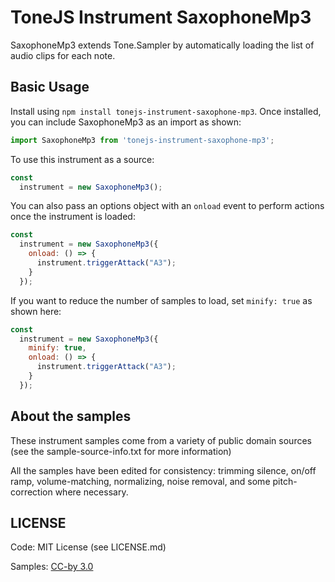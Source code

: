 # ToneJS Instrument SaxophoneMp3

SaxophoneMp3 extends Tone.Sampler by automatically loading the list of audio clips for each note.

## Basic Usage

Install using `npm install tonejs-instrument-saxophone-mp3`. Once installed, you can include SaxophoneMp3 as an import as shown:

```javascript
import SaxophoneMp3 from 'tonejs-instrument-saxophone-mp3';
```

To use this instrument as a source:

```javascript
const
  instrument = new SaxophoneMp3();
```

You can also pass an options object with an `onload` event to perform actions once the instrument is loaded:

```javascript
const
  instrument = new SaxophoneMp3({
    onload: () => {
      instrument.triggerAttack("A3");
    }
  });
```

If you want to reduce the number of samples to load, set `minify: true` as shown here:

```javascript
const
  instrument = new SaxophoneMp3({
    minify: true,
    onload: () => {
      instrument.triggerAttack("A3");
    }
  });
```

## About the samples

These instrument samples come from a variety of public domain sources (see the sample-source-info.txt for more information)

All the samples have been edited for consistency: trimming silence, on/off ramp, volume-matching, normalizing, noise removal, and some pitch-correction where necessary.

## LICENSE

Code: MIT License (see LICENSE.md)

Samples: [CC-by 3.0](https://creativecommons.org/licenses/by/3.0/)
